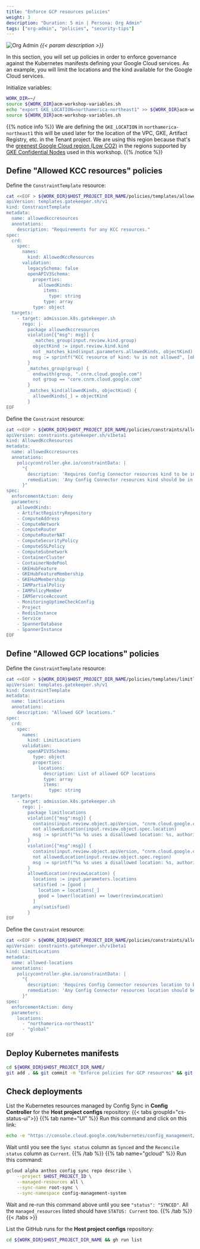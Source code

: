 ```yaml
---
title: "Enforce GCP resources policies"
weight: 3
description: "Duration: 5 min | Persona: Org Admin"
tags: ["org-admin", "policies", "security-tips"]
---
```

![Org Admin](/images/org-admin.png)
_{{< param description >}}_

In this section, you will set up policies in order to enforce governance against the Kubernetes manifests defining your Google Cloud services. As an example, you will limit the locations and the kind available for the Google Cloud services.

Initialize variables:
```Bash
WORK_DIR=~/
source ${WORK_DIR}acm-workshop-variables.sh
echo "export GKE_LOCATION=northamerica-northeast1" >> ${WORK_DIR}acm-workshop-variables.sh
source ${WORK_DIR}acm-workshop-variables.sh
```
{{% notice info %}}
We are defining the `GKE_LOCATION` in `northamerica-northeast1` this will be used later for the location of the VPC, GKE, Artifact Registry, etc. in the Tenant project. We are using this region because that's the [greenest Google Cloud region (Low CO2)](https://cloud.google.com/sustainability/region-carbon) in the regions supported by [GKE Confidential Nodes](https://cloud.google.com/kubernetes-engine/docs/how-to/confidential-gke-nodes#availability) used in this workshop.
{{% /notice %}}

## Define "Allowed KCC resources" policies

Define the `ConstraintTemplate` resource:
```Bash
cat <<EOF > ${WORK_DIR}$HOST_PROJECT_DIR_NAME/policies/templates/allowedkccresources.yaml
apiVersion: templates.gatekeeper.sh/v1
kind: ConstraintTemplate
metadata:
  name: allowedkccresources
  annotations:
    description: "Requirements for any KCC resources."
spec:
  crd:
    spec:
      names:
        kind: AllowedKccResources
      validation:
        legacySchema: false
        openAPIV3Schema:
          properties:
            allowedKinds:
              items:
                type: string
              type: array
          type: object
  targets:
    - target: admission.k8s.gatekeeper.sh
      rego: |-
        package allowedkccresources
        violation[{"msg": msg}] {
          _matches_group(input.review.kind.group)
          objectKind := input.review.kind.kind
          not _matches_kind(input.parameters.allowedKinds, objectKind)
          msg := sprintf("KCC resource of kind: %v is not allowed", [objectKind])
        }
        _matches_group(group) {
          endswith(group, ".cnrm.cloud.google.com")
          not group == "core.cnrm.cloud.google.com"
        }
        _matches_kind(allowedKinds, objectKind) {
          allowedKinds[_] = objectKind
        }
EOF
```

Define the `Constraint` resource:
```Bash
cat <<EOF > ${WORK_DIR}$HOST_PROJECT_DIR_NAME/policies/constraints/allowed-kcc-resources.yaml
apiVersion: constraints.gatekeeper.sh/v1beta1
kind: AllowedKccResources
metadata:
  name: allowedkccresources
  annotations:
    policycontroller.gke.io/constraintData: |
      "{
        description: 'Requires Config Connector resources kind to be in the specified list.',
        remediation: 'Any Config Connector resources kind should be in the specified list, they are the only Config Connector resources kind allowed.'
      }"
spec:
  enforcementAction: deny
  parameters:
    allowedKinds:
    - ArtifactRegistryRepository
    - ComputeAddress
    - ComputeNetwork
    - ComputeRouter
    - ComputeRouterNAT
    - ComputeSecurityPolicy
    - ComputeSSLPolicy
    - ComputeSubnetwork
    - ContainerCluster
    - ContainerNodePool
    - GKEHubFeature
    - GKEHubFeatureMembership
    - GKEHubMembership
    - IAMPartialPolicy
    - IAMPolicyMember
    - IAMServiceAccount
    - MonitoringUptimeCheckConfig
    - Project
    - RedisInstance
    - Service
    - SpannerDatabase
    - SpannerInstance
EOF
```

## Define "Allowed GCP locations" policies

Define the `ConstraintTemplate` resource:
```Bash
cat <<EOF > ${WORK_DIR}$HOST_PROJECT_DIR_NAME/policies/templates/limitlocations.yaml
apiVersion: templates.gatekeeper.sh/v1
kind: ConstraintTemplate
metadata:
  name: limitlocations
  annotations:
    description: "Allowed GCP locations."
spec:
  crd:
    spec:
      names:
        kind: LimitLocations
      validation:
        openAPIV3Schema:
          type: object
          properties:
            locations:
              description: List of allowed GCP locations
              type: array
              items:
                type: string
  targets:
    - target: admission.k8s.gatekeeper.sh
      rego: |-
        package limitlocations
        violation[{"msg":msg}] {
          contains(input.review.object.apiVersion, "cnrm.cloud.google.com")
          not allowedLocation(input.review.object.spec.location)
          msg := sprintf("%s %s uses a disallowed location: %s, authorized locations are: %s", [input.review.object.kind, input.review.object.metadata.name, input.review.object.spec.location, input.parameters.locations])
        }
        violation[{"msg":msg}] {
          contains(input.review.object.apiVersion, "cnrm.cloud.google.com")
          not allowedLocation(input.review.object.spec.region)
          msg := sprintf("%s %s uses a disallowed location: %s, authorized locations are: %s", [input.review.object.kind, input.review.object.metadata.name, input.review.object.spec.region, input.parameters.locations])
        }
        allowedLocation(reviewLocation) {
          locations := input.parameters.locations
          satisfied := [good |
            location = locations[_]
            good = lower(location) == lower(reviewLocation)
          ]
          any(satisfied)
        }
EOF
```

Define the `Constraint` resource:
```Bash
cat <<EOF > ${WORK_DIR}$HOST_PROJECT_DIR_NAME/policies/constraints/allowed-locations.yaml
apiVersion: constraints.gatekeeper.sh/v1beta1
kind: LimitLocations
metadata:
  name: allowed-locations
  annotations:
    policycontroller.gke.io/constraintData: |
      "{
        description: 'Requires Config Connector resources location to be in the specified list.',
        remediation: 'Any Config Connector resources location should be in the specified list, they are the only Config Connector resources location allowed.'
      }"
spec:
  enforcementAction: deny
  parameters:
    locations:
      - "northamerica-northeast1"
      - "global"
EOF
```

## Deploy Kubernetes manifests

```Bash
cd ${WORK_DIR}$HOST_PROJECT_DIR_NAME/
git add . && git commit -m "Enforce policies for GCP resources" && git push origin main
```

## Check deployments

List the Kubernetes resources managed by Config Sync in **Config Controller** for the **Host project configs** repository:
{{< tabs groupId="cs-status-ui">}}
{{% tab name="UI" %}}
Run this command and click on this link:
```Bash
echo -e "https://console.cloud.google.com/kubernetes/config_management/packages?project=${HOST_PROJECT_ID}"
```
Wait until you see the `Sync status` column as `Synced` and the `Reconcile status` column as `Current`.
{{% /tab %}}
{{% tab name="gcloud" %}}
Run this command:
```Bash
gcloud alpha anthos config sync repo describe \
    --project $HOST_PROJECT_ID \
    --managed-resources all \
    --sync-name root-sync \
    --sync-namespace config-management-system
```
Wait and re-run this command above until you see `"status": "SYNCED"`. All the `managed_resources` listed should have `STATUS: Current` too.
{{% /tab %}}
{{< /tabs >}}

List the GitHub runs for the **Host project configs** repository:
```Bash
cd ${WORK_DIR}$HOST_PROJECT_DIR_NAME && gh run list
```